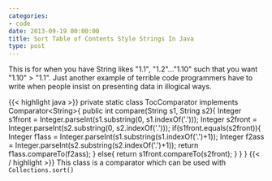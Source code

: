 ```yaml
---
categories:
- code
date: 2013-09-19 00:00:00
title: Sort Table of Contents Style Strings In Java
type: post
---
```


This is for when you have String likes "1.1", "1.2"..."1.10" such that
you want "1.10" &gt; "1.1". Just another example of terrible code programmers
have to write when people insist on presenting data in illogical ways.

{{< highlight java >}}
private static class TocComparator implements Comparator&lt;String&gt;{
    public int compare(String s1, String s2){
        Integer s1front = Integer.parseInt(s1.substring(0, s1.indexOf('.')));
        Integer s2front = Integer.parseInt(s2.substring(0, s2.indexOf('.')));
        if(s1front.equals(s2front)){
            Integer f1ass = Integer.parseInt(s1.substring(s1.indexOf('.')+1));
            Integer f2ass = Integer.parseInt(s2.substring(s2.indexOf('.')+1));
            return f1ass.compareTo(f2ass);
        }
        else{
            return s1front.compareTo(s2front);
        }
    }
}
{{< / highlight >}}
This class is a comparator which can be used with `Collections.sort()`